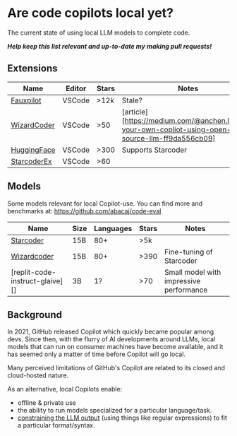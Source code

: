 # Are code copilots local yet?

The current state of using local LLM models to complete code.

***Help keep this list relevant and up-to-date my making pull requests!***

## Extensions

| Name        | Editor | Stars | Notes   |
|-------------|--------|-------|---------|
| [Fauxpilot][fauxpilot]   | VSCode | >12k  | Stale?  |
| [WizardCoder][wizardcoder-vsc] | VSCode | >50   | [article][https://medium.com/@anchen.li/build-your-own-copliot-using-open-source-llm-ff9da556cb09] |
| [HuggingFace][hf-vscode] | VSCode | >300 | Supports Starcoder
| [StarcoderEx][sc-ex] | VSCode | >60 | | Completes the cursor selection

[fauxpilot]: https://github.com/fauxpilot/fauxpilot
[wizardcoder-vsc]: https://github.com/mzbac/wizardCoder-vsc
[hf-vscode]: https://github.com/huggingface/huggingface-vscode
[sc-ex]: https://github.com/Lisoveliy/StarCoderEx

## Models

Some models relevant for local Copilot-use. You can find more and benchmarks at: https://github.com/abacaj/code-eval

| Name        | Size | Languages | Stars | Notes |
|-------------|------|-----------|-------|-------|
| [Starcoder][starcoder]   | 15B | 80+       | >5k   |
| [Wizardcoder][wc-v1] | 15B | 80+     | >390 | Fine-tuning of Starcoder
| [replit-code-instruct-glaive][] | 3B | 1? | >70 | Small model with impressive performance

[starcoder]: https://github.com/bigcode-project/starcoder
[wc-v1]: https://huggingface.co/WizardLM/WizardCoder-15B-V1.0
[replit-glaive]: https://huggingface.co/sahil2801/replit-code-instruct-glaive

## Background

In 2021, GitHub released Copilot which quickly became popular among devs. Since then, with the flurry of AI developments around LLMs, local models that can run on consumer machines have become available, and it has seemed only a matter of time before Copilot will go local.

Many perceived limitations of GitHub's Copilot are related to its closed and cloud-hosted nature. 

As an alternative, local Copilots enable:

- offline & private use
- the ability to run models specialized for a particular language/task.
- [constraining the LLM output](https://twitter.com/ErikBjare/status/1656731582001020928) (using things like regular expressions) to fit a particular format/syntax.
